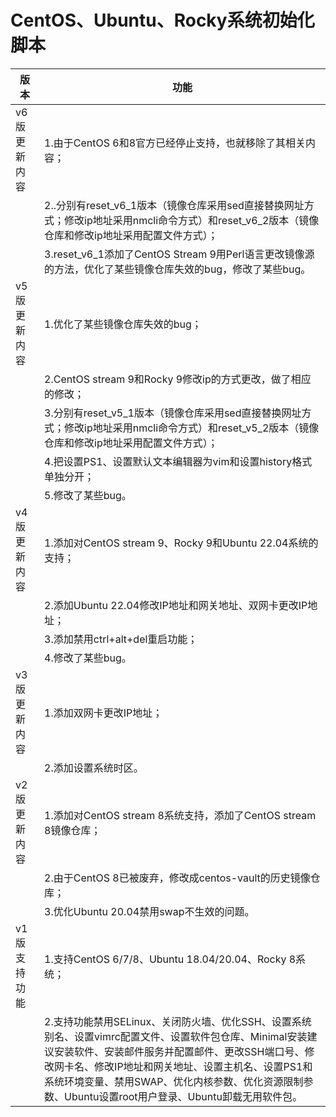 # CentOS、Ubuntu、Rocky系统初始化脚本



| 版本         | 功能                                                         |
| ------------ | ------------------------------------------------------------ |
| v6版更新内容 | 1.由于CentOS 6和8官方已经停止支持，也就移除了其相关内容；    |
|              | 2..分别有reset_v6_1版本（镜像仓库采用sed直接替换网址方式；修改ip地址采用nmcli命令方式）和reset_v6_2版本（镜像仓库和修改ip地址采用配置文件方式）； |
|              | 3.reset_v6_1添加了CentOS Stream 9用Perl语言更改镜像源的方法，优化了某些镜像仓库失效的bug，修改了某些bug。 |
| v5版更新内容 | 1.优化了某些镜像仓库失效的bug；                              |
|              | 2.CentOS stream 9和Rocky 9修改ip的方式更改，做了相应的修改； |
|              | 3.分别有reset_v5_1版本（镜像仓库采用sed直接替换网址方式；修改ip地址采用nmcli命令方式）和reset_v5_2版本（镜像仓库和修改ip地址采用配置文件方式）； |
|              | 4.把设置PS1、设置默认文本编辑器为vim和设置history格式单独分开； |
|              | 5.修改了某些bug。                                            |
| v4版更新内容 | 1.添加对CentOS stream 9、Rocky 9和Ubuntu 22.04系统的支持；   |
|              | 2.添加Ubuntu 22.04修改IP地址和网关地址、双网卡更改IP地址；   |
|              | 3.添加禁用ctrl+alt+del重启功能；                             |
|              | 4.修改了某些bug。                                            |
| v3版更新内容 | 1.添加双网卡更改IP地址；                                     |
|              | 2.添加设置系统时区。                                         |
| v2版更新内容 | 1.添加对CentOS stream 8系统支持，添加了CentOS stream 8镜像仓库； |
|              | 2.由于CentOS 8已被废弃，修改成centos-vault的历史镜像仓库；   |
|              | 3.优化Ubuntu 20.04禁用swap不生效的问题。                     |
| v1版支持功能 | 1.支持CentOS 6/7/8、Ubuntu 18.04/20.04、Rocky 8系统；        |
|              | 2.支持功能禁用SELinux、关闭防火墙、优化SSH、设置系统别名、设置vimrc配置文件、设置软件包仓库、Minimal安装建议安装软件、安装邮件服务并配置邮件、更改SSH端口号、修改网卡名、修改IP地址和网关地址、设置主机名、设置PS1和系统环境变量、禁用SWAP、优化内核参数、优化资源限制参数、Ubuntu设置root用户登录、Ubuntu卸载无用软件包。 |